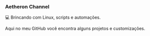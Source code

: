 <h3> Aetheron Channel</h3>

💻 Brincando com Linux, scripts e automações.

Aqui no meu GitHub você encontra alguns projetos e customizações.
